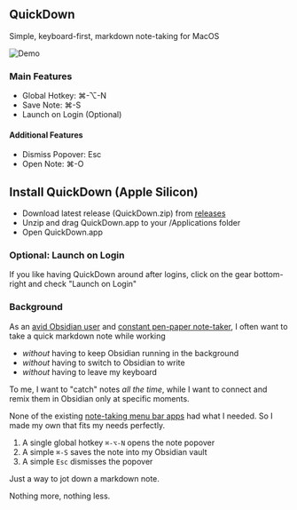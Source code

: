 ## QuickDown

Simple, keyboard-first, markdown note-taking for MacOS

![Demo](https://github.com/akaalias/quickdown/blob/main/demo.gif?raw=true)
 
### Main Features
- Global Hotkey: ⌘-⌥-N
- Save Note: ⌘-S
- Launch on Login (Optional)

#### Additional Features
- Dismiss Popover: Esc
- Open Note: ⌘-O

## Install QuickDown (Apple Silicon)
- Download latest release (QuickDown.zip) from [releases](https://github.com/akaalias/quickdown/releases)
- Unzip and drag QuickDown.app to your /Applications folder
- Open QuickDown.app 

### Optional: Launch on Login
If you like having QuickDown around after logins, click on the gear bottom-right and check "Launch on Login"

### Background

As an [avid Obsidian user](https://publish.obsidian.md/alexisrondeau) and [constant pen-paper note-taker](https://publish.obsidian.md/alexisrondeau/%E2%AD%90%EF%B8%8F+My+Physical+Notebooks+(Photos)), I often want to take a quick markdown note while working 
- _without_ having to keep Obsidian running in the background
- _without_ having to switch to Obsidian to write
- _without_ having to leave my keyboard

To me, I want to "catch" notes _all the time_, while I want to connect and remix them in Obsidian only at specific moments. 

None of the existing [note-taking menu bar apps](https://www.macmenubar.com/note-taking-apps/) had what I needed. So I made my own that fits my needs perfectly.

1. A single global hotkey `⌘-⌥-N` opens the note popover
2. A simple `⌘-S` saves the note into my Obsidian vault
3. A simple `Esc` dismisses the popover

Just a way to jot down a markdown note.

Nothing more, nothing less. 